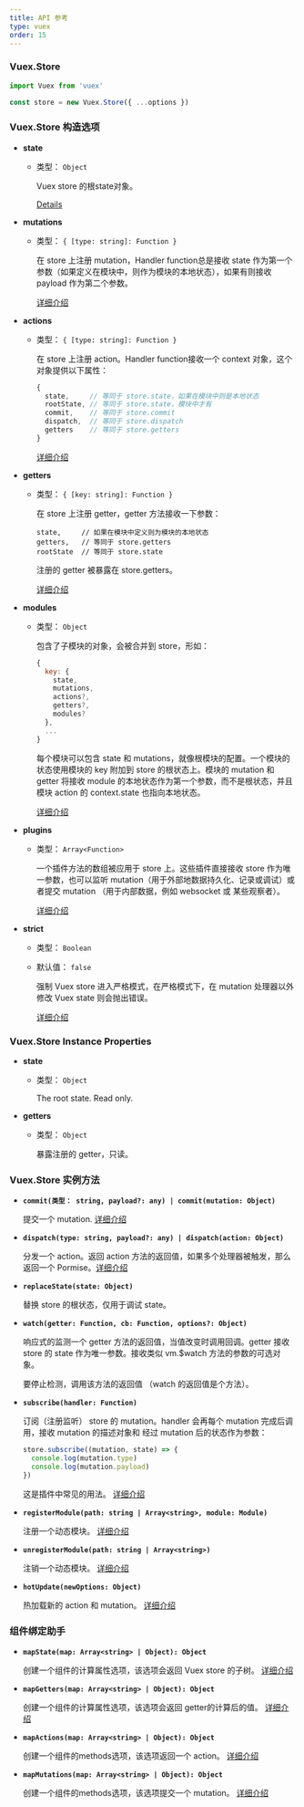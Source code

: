 ```yaml
---
title: API 参考
type: vuex
order: 15
---
```


### Vuex.Store

``` js
import Vuex from 'vuex'

const store = new Vuex.Store({ ...options })
```

### Vuex.Store 构造选项

- **state**

  - 类型： `Object`

    Vuex store 的根state对象。

    [Details](state.md)

- **mutations**

  - 类型： `{ [type: string]: Function }`

    在 store 上注册 mutation，Handler function总是接收 state 作为第一个参数（如果定义在模块中，则作为模块的本地状态），如果有则接收 payload 作为第二个参数。

    [详细介绍](mutations.md)

- **actions**

  - 类型： `{ [type: string]: Function }`

    在 store 上注册 action。Handler function接收一个 context 对象，这个对象提供以下属性：

    ``` js
    {
      state,     // 等同于 store.state，如果在模块中则是本地状态
      rootState, // 等同于 store.state，模块中才有
      commit,    // 等同于 store.commit
      dispatch,  // 等同于 store.dispatch
      getters    // 等同于 store.getters
    }
    ```

    [详细介绍](actions.md)

- **getters**

  - 类型： `{ [key: string]: Function }`

    在 store 上注册 getter，getter 方法接收一下参数：
    
    ```
    state,     // 如果在模块中定义则为模块的本地状态
    getters,   // 等同于 store.getters
    rootState  // 等同于 store.state
    ```
    注册的 getter 被暴露在 store.getters。

    [详细介绍](getters.md)

- **modules**

  - 类型： `Object`

    包含了子模块的对象，会被合并到 store，形如：

    ``` js
    {
      key: {
        state,
        mutations,
        actions?,
        getters?,
        modules?
      },
      ...
    }
    ```

    每个模块可以包含 state 和 mutations，就像根模块的配置。一个模块的状态使用模块的 key 附加到 store 的根状态上。模块的 mutation 和 getter 将接收 module 的本地状态作为第一个参数，而不是根状态，并且模块 action 的 context.state 也指向本地状态。

    [详细介绍](modules.md)

- **plugins**

  - 类型： `Array<Function>`

    一个插件方法的数组被应用于 store 上。这些插件直接接收 store 作为唯一参数，也可以监听 mutation（用于外部地数据持久化、记录或调试）或者提交 mutation （用于内部数据，例如 websocket 或 某些观察者）。

    [详细介绍](plugins.md)

- **strict**

  - 类型： `Boolean`
  - 默认值： `false`

    强制 Vuex store 进入严格模式，在严格模式下，在 mutation 处理器以外修改 Vuex state 则会抛出错误。

    [详细介绍](strict.md)

### Vuex.Store Instance Properties

- **state**

  - 类型： `Object`

    The root state. Read only.

- **getters**

  - 类型： `Object`

    暴露注册的 getter，只读。

### Vuex.Store 实例方法

- **`commit(类型： string, payload?: any) | commit(mutation: Object)`**

  提交一个 mutation. [详细介绍](mutations.md)

- **`dispatch(type: string, payload?: any) | dispatch(action: Object)`**

  分发一个 action。返回 action 方法的返回值，如果多个处理器被触发，那么返回一个 Pormise。[详细介绍](actions.md)

- **`replaceState(state: Object)`**

  替换 store 的根状态，仅用于调试 state。

- **`watch(getter: Function, cb: Function, options?: Object)`**

  响应式的监测一个 getter 方法的返回值，当值改变时调用回调。getter 接收 store 的 state 作为唯一参数。接收类似 vm.$watch 方法的参数的可选对象。

  要停止检测，调用该方法的返回值 （watch 的返回值是个方法）。

- **`subscribe(handler: Function)`**

  订阅（注册监听） store 的 mutation。handler 会再每个 mutation 完成后调用，接收 mutation 的描述对象和 经过 mutation 后的状态作为参数：

  ``` js
  store.subscribe((mutation, state) => {
    console.log(mutation.type)
    console.log(mutation.payload)
  })
  ```

  这是插件中常见的用法。 [详细介绍](plugins.md)

- **`registerModule(path: string | Array<string>, module: Module)`**

  注册一个动态模块。 [详细介绍](modules.md#dynamic-module-registration)

- **`unregisterModule(path: string | Array<string>)`**

  注销一个动态模块。 [详细介绍](modules.md#dynamic-module-registration)

- **`hotUpdate(newOptions: Object)`**

  热加载新的 action 和 mutation。 [详细介绍](hot-reload.md)

### 组件绑定助手

- **`mapState(map: Array<string> | Object): Object`**

  创建一个组件的计算属性选项，该选项会返回 Vuex store 的子树。 [详细介绍](state.md#the-mapstate-helper)

- **`mapGetters(map: Array<string> | Object): Object`**

  创建一个组件的计算属性选项，该选项会返回 getter的计算后的值。 [详细介绍](getters.md#the-mapgetters-helper)

- **`mapActions(map: Array<string> | Object): Object`**

  创建一个组件的methods选项，该选项返回一个 action。 [详细介绍](actions.md#dispatching-actions-in-components)

- **`mapMutations(map: Array<string> | Object): Object`**

  创建一个组件的methods选项，该选项提交一个 mutation。 [详细介绍](mutations.md#commiting-mutations-in-components)
